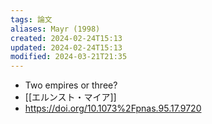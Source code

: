 ```yaml
---
tags: 論文
aliases: Mayr (1998)
created: 2024-02-24T15:13
updated: 2024-02-24T15:13
modified: 2024-03-21T21:35
---
```


- Two empires or three?
- [[エルンスト・マイア]]
- https://doi.org/10.1073%2Fpnas.95.17.9720
